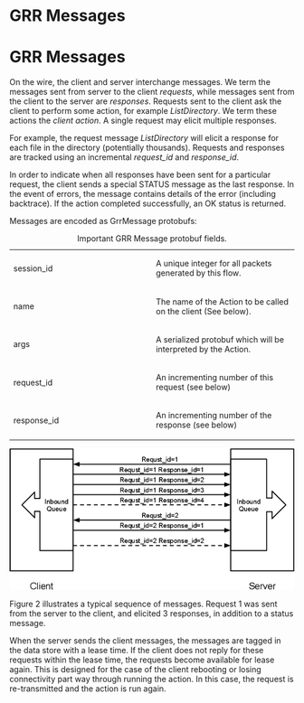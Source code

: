 # GRR Messages


# GRR Messages

On the wire, the client and server interchange messages. We term the
messages sent from server to the client *requests*, while messages sent
from the client to the server are *responses*. Requests sent to the
client ask the client to perform some action, for example
*ListDirectory*. We term these actions the *client action*. A single
request may elicit multiple responses.

For example, the request message *ListDirectory* will elicit a response
for each file in the directory (potentially thousands). Requests and
responses are tracked using an incremental *request\_id* and
*response\_id*.

In order to indicate when all responses have been sent for a particular
request, the client sends a special STATUS message as the last response.
In the event of errors, the message contains details of the error
(including backtrace). If the action completed successfully, an OK
status is returned.

Messages are encoded as GrrMessage protobufs:

<table>
<caption>Important GRR Message protobuf fields.</caption>
<colgroup>
<col width="50%" />
<col width="50%" />
</colgroup>
<tbody>
<tr class="odd">
<td><p>session_id</p></td>
<td><p>A unique integer for all packets generated by this flow.</p></td>
</tr>
<tr class="even">
<td><p>name</p></td>
<td><p>The name of the Action to be called on the client (See below).</p></td>
</tr>
<tr class="odd">
<td><p>args</p></td>
<td><p>A serialized protobuf which will be interpreted by the Action.</p></td>
</tr>
<tr class="even">
<td><p>request_id</p></td>
<td><p>An incrementing number of this request (see below)</p></td>
</tr>
<tr class="odd">
<td><p>response_id</p></td>
<td><p>An incrementing number of the response (see below)</p></td>
</tr>
</tbody>
</table>

![Typical Message Request/Response Sequence.](images/messages.png
"fig:")

Figure 2 illustrates a typical sequence of messages. Request 1 was sent
from the server to the client, and elicited 3 responses, in addition to
a status message.

When the server sends the client messages, the messages are tagged in
the data store with a lease time. If the client does not reply for these
requests within the lease time, the requests become available for lease
again. This is designed for the case of the client rebooting or losing
connectivity part way through running the action. In this case, the
request is re-transmitted and the action is run again.
